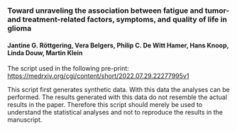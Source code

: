###  Toward unraveling the association between fatigue and tumor- and treatment-related factors, symptoms, and quality of life in glioma
#### Jantine G. Röttgering, Vera Belgers, Philip C. De Witt Hamer, Hans Knoop, Linda Douw, Martin Klein

The script used in the following pre-print: https://medrxiv.org/cgi/content/short/2022.07.29.22277995v1 

This  script first generates synthetic data. With this data the analyses can be performed. The results generated with this data do not resemble the actual results in the paper. Therefore this script should merely be used to understand the statistical analyses and not to reproduce the results in the manuscript.
